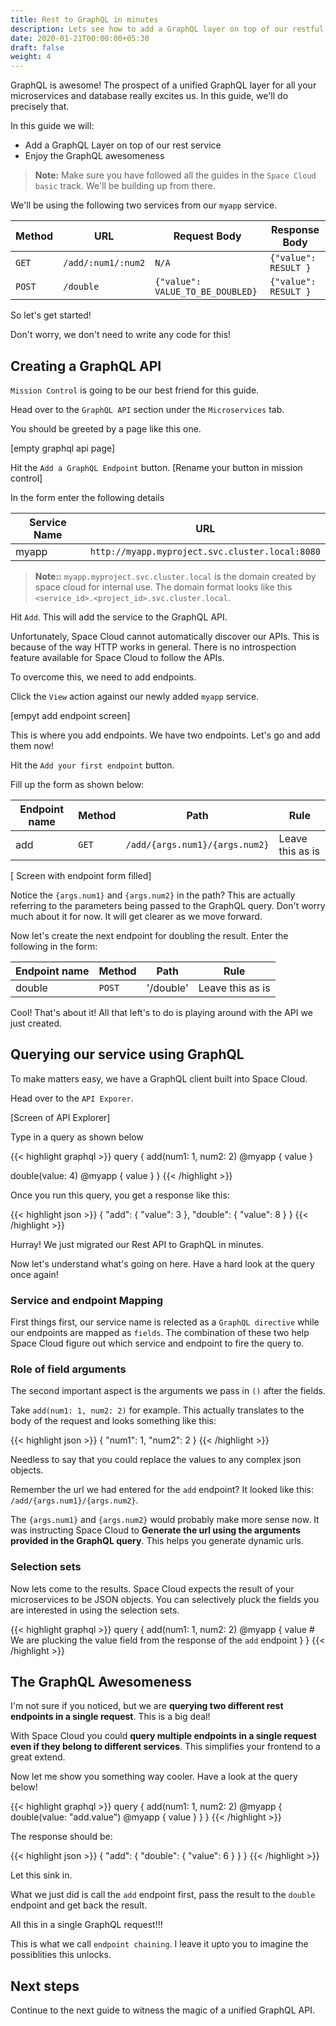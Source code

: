 ```yaml
---
title: Rest to GraphQL in minutes
description: Lets see how to add a GraphQL layer on top of our restful services instantly
date: 2020-01-21T00:00:00+05:30
draft: false
weight: 4
---
```


GraphQL is awesome! The prospect of a unified GraphQL layer for all your microservices and database really excites us. In this guide, we'll do precisely that.

In this guide we will:
- Add a GraphQL Layer on top of our rest service
- Enjoy the GraphQL awesomeness

> **Note:** Make sure you have followed all the guides in the `Space Cloud basic` track. We'll be building up from there.

We'll be using the following two services from our `myapp` service.

Method  | URL                 | Request Body                      | Response Body 
---     | ---                 | ---                               | --- 
`GET`   | `/add/:num1/:num2`  | `N/A`                             | `{"value": RESULT }` 
`POST`  | `/double`           | `{"value": VALUE_TO_BE_DOUBLED}`  | `{"value": RESULT }` 

So let's get started!

Don't worry, we don't need to write any code for this!

## Creating a GraphQL API

`Mission Control` is going to be our best friend for this guide.

Head over to the `GraphQL API` section under the `Microservices` tab.

You should be greeted by a page like this one.

[empty graphql api page]

Hit the `Add a GraphQL Endpoint` button. [Rename your button in mission control]

In the form enter the following details

Service Name  | URL
---           | ---
myapp         | `http://myapp.myproject.svc.cluster.local:8080`

> **Note::** `myapp.myproject.svc.cluster.local` is the domain created by space cloud for internal use. The domain format looks like this `<service_id>.<project_id>.svc.cluster.local`.

Hit `Add`. This will add the service to the GraphQL API.

Unfortunately, Space Cloud cannot automatically discover our APIs. This is because of the way HTTP works in general. There is no introspection feature available for Space Cloud to follow the APIs.

To overcome this, we need to add endpoints.

Click the `View` action against our newly added `myapp` service.

[empyt add endpoint screen]

This is where you add endpoints. We have two endpoints. Let's go and add them now!

Hit the `Add your first endpoint` button.

Fill up the form as shown below:

Endpoint name   | Method  | Path                            | Rule
---             | ---     | ---                             | ---
add             | `GET`   | `/add/{args.num1}/{args.num2}`  | Leave this as is

[ Screen with endpoint form filled]

Notice the `{args.num1}` and `{args.num2}` in the path? This are actually referring to the parameters being passed to the GraphQL query. Don't worry much about it for now. It will get clearer as we move forward.

Now let's create the next endpoint for doubling the result. Enter the following in the form:

Endpoint name   | Method  | Path                            | Rule
---             | ---     | ---                             | ---
double          | `POST`  | '/double'                       | Leave this as is

Cool! That's about it! All that left's to do is playing around with the API we just created.

## Querying our service using GraphQL

To make matters easy, we have a GraphQL client built into Space Cloud.

Head over to the `API Exporer`.

[Screen of API Explorer]

Type in a query as shown below

{{< highlight graphql >}}
query {
  add(num1: 1, num2: 2) @myapp {
    value
  }

  double(value: 4) @myapp {
    value
  }
}
{{< /highlight >}}

Once you run this query, you get a response like this:

{{< highlight json >}}
{
  "add": {
    "value": 3
  },
  "double": {
    "value": 8
  }
}
{{< /highlight >}}

Hurray! We just migrated our Rest API to GraphQL in minutes.

Now let's understand what's going on here. Have a hard look at the query once again!

### Service and endpoint Mapping
First things first, our service name is relected as a `GraphQL directive` while our endpoints are mapped as `fields`. The combination of these two help Space Cloud figure out which service and endpoint to fire the query to.

### Role of field arguments
The second important aspect is the arguments we pass in `()` after the fields.

Take `add(num1: 1, num2: 2)` for example. This actually translates to the body of the request and looks something like this:

{{< highlight json >}}
{
  "num1": 1,
  "num2": 2
}
{{< /highlight >}}

Needless to say that you could replace the values to any complex json objects.

Remember the url we had entered for the `add` endpoint? It looked like this: `/add/{args.num1}/{args.num2}`.

The `{args.num1}` and `{args.num2}` would probably make more sense now. It was instructing Space Cloud to **Generate the url using the arguments provided in the GraphQL query**. This helps you generate dynamic urls.

### Selection sets
Now lets come to the results. Space Cloud expects the result of your microservices to be JSON objects. You can selectively pluck the fields you are interested in using the selection sets.


{{< highlight graphql >}}
query {
  add(num1: 1, num2: 2) @myapp {
    value      # We are plucking the value field from the response of the `add` endpoint
  }
}
{{< /highlight >}}

## The GraphQL Awesomeness

I'm not sure if you noticed, but we are **querying two different rest endpoints in a single request**. This is a big deal!

With Space Cloud you could **query multiple endpoints in a single request even if they belong to different services**. This simplifies your frontend to a great extend.

Now let me show you something way cooler. Have a look at the query below!

{{< highlight graphql >}}
query {
  add(num1: 1, num2: 2) @myapp {
    double(value: "add.value") @myapp {
      value
    }
  }
}
{{< /highlight >}}

The response should be:

{{< highlight json >}}
{
  "add": {
    "double": {
      "value": 6
    }
  }
}
{{< /highlight >}}

Let this sink in. 

What we just did is call the `add` endpoint first, pass the result to the `double` endpoint and get back the result. 

All this in a single GraphQL request!!!

This is what we call `endpoint chaining`. I leave it upto you to imagine the possiblities this unlocks.

## Next steps

Continue to the next guide to witness the magic of a unified GraphQL API.
